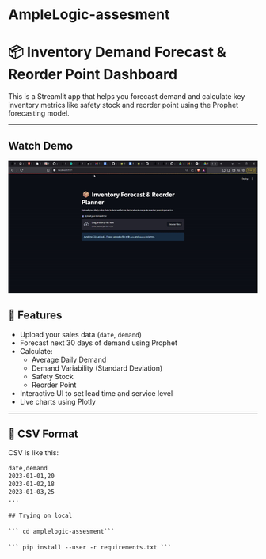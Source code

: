 # AmpleLogic-assesment
# 📦 Inventory Demand Forecast & Reorder Point Dashboard

This is a Streamlit app that helps you forecast demand and calculate key inventory metrics like safety stock and reorder point using the Prophet forecasting model.

---
## Watch Demo
![▶️ Watch Demo Video](InventoryForecast-Brave2025-05-1719-51-49-ezgif.com-video-to-gif-converter.gif)

## 🚀 Features

- Upload your sales data (`date`, `demand`)
- Forecast next 30 days of demand using  Prophet
- Calculate:
  - Average Daily Demand
  - Demand Variability (Standard Deviation)
  - Safety Stock
  - Reorder Point
- Interactive UI to set lead time and service level
- Live charts using Plotly

---

## 📂 CSV Format

CSV is like this:

```csv
date,demand
2023-01-01,20
2023-01-02,18
2023-01-03,25
...

## Trying on local 

``` cd amplelogic-assesment```

``` pip install --user -r requirements.txt ```

